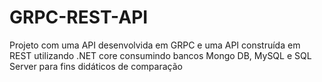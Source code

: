 # GRPC-REST-API
Projeto com uma API desenvolvida em GRPC e uma API construída em REST utilizando .NET core consumindo bancos Mongo DB, MySQL e SQL Server para fins didáticos de comparação
